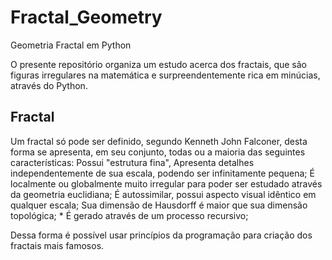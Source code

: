 # Fractal_Geometry
Geometria Fractal em Python

O presente repositório organiza um estudo acerca dos fractais, que são figuras irregulares na matemática e surpreendentemente rica em minúcias, através do Python.

## Fractal
Um fractal só pode ser definido, segundo Kenneth John Falconer, desta forma se apresenta, em seu conjunto, todas ou a maioria das seguintes características:
    Possui "estrutura fina", Apresenta detalhes independentemente de sua escala, podendo ser infinitamente pequena;
    É localmente ou globalmente muito irregular para poder ser estudado através da geometria euclidiana;
    É autossimilar, possui aspecto visual idêntico em qualquer escala;
    Sua dimensão de Hausdorff é maior que sua dimensão topológica; *
    É gerado através de um processo recursivo;

Dessa forma é possível usar princípios da programação para criação dos fractais mais famosos.
